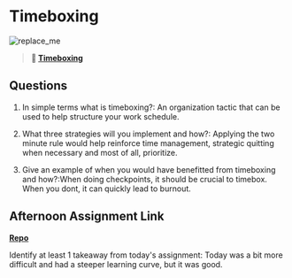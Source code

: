 # Timeboxing

![replace_me](https://codeworks.blob.core.windows.net/public/assets/img/illustrations/placeholder.svg)
> **📖 [Timeboxing](https://codeworksacademy.com/fs-student-guide/resources/wk5/03-Timeboxing)**

## Questions

1. In simple terms what is timeboxing?: An organization tactic that can be used to help structure your work schedule.

2. What three strategies will you implement and how?: Applying the two minute rule would help reinforce time management, strategic quitting when necessary and most of all, prioritize.

3. Give an example of when you would have benefitted from timeboxing and how?:When doing checkpoints, it should be crucial to timebox. When you dont, it can quickly lead to burnout.

## Afternoon Assignment Link

**[Repo](https://github.com/LucasPlummer/da-planets)**

Identify at least 1 takeaway from today's assignment:
Today was a bit more difficult and had a steeper learning curve, but it was good.
